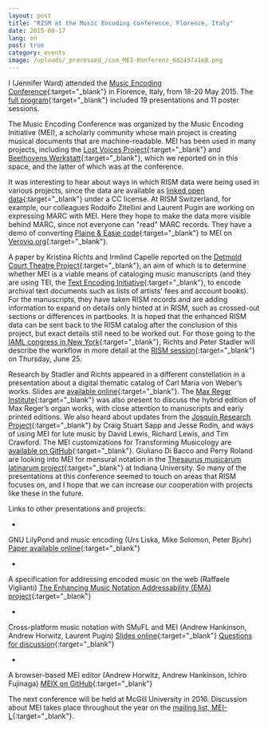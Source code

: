 ```yaml
---
layout: post
title: "RISM at the Music Encoding Conference, Florence, Italy"
date: 2015-06-17
lang: en
post: true
category: events
image: /uploads/_processed_/csm_MEI-Konferenz_6d2457a1e8.png
---
```



I (Jennifer Ward) attended the [Music Encoding Conference](http://music-encoding.org/conference){:target="_blank"} in Florence, Italy, from 18-20 May 2015. The [full program](https://music-encoding.org/wp-content/uploads/2015/06/MEC2015_program.pdf){:target="_blank"} included 19 presentations and 11 poster sessions.

The Music Encoding Conference was organized by the Music Encoding Initiative (MEI), a scholarly community whose main project is creating musical documents that are machine-readable. MEI has been used in many projects, including the [Lost Voices Project](/electronic_resources/2014/11/20/the-lost-voices-project-is-now-live.html){:target="_blank"} and [Beethovens Werkstatt](/electronic_resources/2015/05/04/a-peek-inside-beethovens-workshop.html){:target="_blank"}, which we reported on in this space, and the latter of which was at the conference.

It was interesting to hear about ways in which RISM data were being used in various projects, since the data are available as [linked open data](https://opac.rism.info/index.php?id=8&L=1){:target="_blank"} under a CC license. At RISM Switzerland, for example, our colleagues Rodolfo Zitellini and Laurent Pugin are working on expressing MARC with MEI. Here they hope to make the data more visible behind MARC, since not everyone can "read" MARC records. They have a demo of converting [Plaine & Easie code](http://www.iaml.info/plaine-easie-code){:target="_blank"} to MEI on [Verovio.org](http://www.verovio.org/pae-examples.xhtml){:target="_blank"}.

A paper by Kristina Richts and Irmlind Capelle reported on the [Detmold Court Theatre Project](http://hoftheater-detmold.de/){:target="_blank"}, an aim of which is to determine whether MEI is a viable means of cataloging music manuscripts (and they are using TEI, the [Text Encoding Initiative](http://www.tei-c.org/index.xml){:target="_blank"}, to encode archival text documents such as lists of artists' fees and account books). For the manuscripts, they have taken RISM records and are adding information to expand on details only hinted at in RISM, such as crossed-out sections or differences in partbooks. It is hoped that the enhanced RISM data can be sent back to the RISM catalog after the conclusion of this project, but exact details still need to be worked out. For those going to the [IAML congress in New York](http://www.musiclibraryassoc.org/BlankCustom.asp?page=IAML_IMS_2015){:target="_blank"}, Richts and Peter Stadler will describe the workflow in more detail at the [RISM session](/events/2015/06/15/imsiaml-congress-in-new-york-june-2015.html){:target="_blank"} on Thursday, June 25.

Research by Stadler and Richts appeared in a different constellation in a presentation about a digital thematic catalog of Carl Maria von Weber’s works. Slides are [available online](https://dl.dropboxusercontent.com/u/33605578/richts-stadler-slides-mec2015.pdf){:target="_blank"}. The [Max Reger Institute](http://www.max-reger-institut.de/de/index.php){:target="_blank"} was also present to discuss the hybrid edition of Max Reger’s organ works, with close attention to manuscripts and early printed editions. We also heard about updates from the [Josquin Research Project](http://josquin.stanford.edu/){:target="_blank"} by Craig Stuart Sapp and Jesse Rodin, and ways of using MEI for lute music by David Lewis, Richard Lewis, and Tim Crawford. The MEI customizations for Transforming Musicology are [available on GitHub](https://github.com/TransformingMusicology/mei-tmus){:target="_blank"}. Giuliano Di Bacco and Perry Roland are looking into MEI for mensural notation in the [Thesaurus musicarum latinarum project](http://www.chmtl.indiana.edu/tml/start.html){:target="_blank"} at Indiana University. So many of the presentations at this conference seemed to touch on areas that RISM focuses on, and I hope that we can increase our cooperation with projects like these in the future.


Links to other presentations and projects:

-

GNU LilyPond and music encoding (Urs Liska, Mike Solomon, Peter Bjuhr)
[Paper available online](http://lilypondblog.org/wp-content/uploads/2015/06/mei2ly.pdf){:target="_blank"}


-

A specification for addressing encoded music on the web (Raffaele Viglianti)
[The Enhancing Music Notation Addressability (EMA) project](http://mith.umd.edu/research/project/enhancing-music-notation-addressability/){:target="_blank"}


-

Cross-platform music notation with SMuFL and MEI (Andrew Hankinson, Andrew Horwitz, Laurent Pugin)
[Slides online](https://t.co/POGFTIQRUE){:target="_blank"}
[Questions for discussion](https://gist.github.com/ahankinson/ef9aa9c454d383baf5f7){:target="_blank"}


-

A browser-based MEI editor (Andrew Horwitz, Andrew Hankinson, Ichiro Fujinaga)
[MEIX on GitHub](https://github.com/DDMAL/meix.js){:target="_blank"}



The next conference will be held at McGill University in 2016. Discussion about MEI takes place throughout the year on the [mailing list, MEI-L](http://music-encoding.org/community/mailing-list/){:target="_blank"}.



<script type="text/javascript">var switchTo5x=true;</script><script type="text/javascript" src="http://w.sharethis.com/button/buttons.js"></script><script type="text/javascript">stLight.options({publisher: "9b601438-1ce1-49d8-bfd7-9cff5df54c17", doNotHash: false, doNotCopy: false, hashAddressBar: false});</script>
